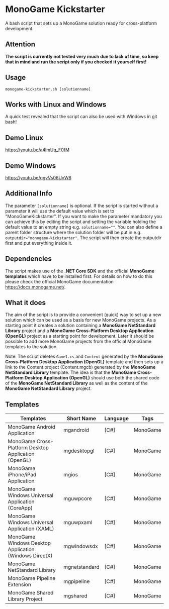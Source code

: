 # MonoGame Kickstarter
A bash script that sets up a MonoGame solution ready for cross-platform development.

## Attention

**The script is currently not tested very much due to lack of time, so keep that in mind and run the script only if you checked it yourself first!**

## Usage

`monogame-kickstarter.sh [solutionname]`

## Works with Linux and Windows

A quick test revealed that the script can also be used with Windows in git bash!

## Demo Linux

https://youtu.be/a4lmUq_F0fM

## Demo Windows

https://youtu.be/qgvVs06UvW8

## Additional Info

The parameter `[solutionname]` is optional. If the script is started without a parameter it will use the default value which is set to "MonoGameKickstarter". If you want to make the parameter mandatory you can achieve this by editing the script and setting the variable holding the default value to an empty string e.g. `solutionname=""`. You can also define a parent folder structure where the solution folder will be put in e.g. `outputdir="monogame-kickstarter"`. The script will then create the outputdir first and put everything inside it.

## Dependencies

The script makes use of the **.NET Core SDK** and the official **MonoGame templates** which have to be installed first. For details on how to do this please check the official MonoGame documentation https://docs.monogame.net/.

## What it does

The aim of the script is to provide a convenient (quick) way to set up a new solution which can be used as a basis for new MonoGame projects. As a starting point it creates a solution containing a **MonoGame NetStandard Library** project and a **MonoGame Cross-Platform Desktop Application (OpenGL)** project as a starting point for development. Later it should be possible to add more MonoGame projects from the official MonoGame templates to the solution.

Note: The script deletes `Game1.cs` and `Content` generated by the **MonoGame Cross-Platform Desktop Application (OpenGL)** template and then sets up a link to the Content project (Content.mgcb) generated by the **MonoGame NetStandard Library** template. The idea is that the **MonoGame Cross-Platform Desktop Application (OpenGL)** should use both the shared code of the **MonoGame NetStandard Library** as well as the content of the **MonoGame NetStandard Library** project.

## Templates

| Templates                                              | Short Name    | Language | Tags     |
|--------------------------------------------------------|---------------|----------|----------|
| MonoGame Android Application                           | mgandroid     | [C#]     | MonoGame |
| MonoGame Cross-Platform Desktop Application (OpenGL)   | mgdesktopgl   | [C#]     | MonoGame |
| MonoGame iPhone/iPad Application                       | mgios         | [C#]     | MonoGame |
| MonoGame Windows Universal Application (CoreApp)       | mguwpcore     | [C#]     | MonoGame |
| MonoGame Windows Universal Application (XAML)          | mguwpxaml     | [C#]     | MonoGame |
| MonoGame Windows Desktop Application (Windows DirectX) | mgwindowsdx   | [C#]     | MonoGame |
| MonoGame NetStandard Library                           | mgnetstandard | [C#]     | MonoGame |
| MonoGame Pipeline Extension                            | mgpipeline    | [C#]     | MonoGame |
| MonoGame Shared Library Project                        | mgshared      | [C#]     | MonoGame |
